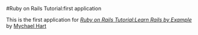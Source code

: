 #Ruby on Rails Tutorial:first application

This is the first application for
[*Ruby on Rails Tutorial:Learn Rails by Example*](http://railstutorial.org/)
by [Mychael Hart](http://michaelhartl.com)